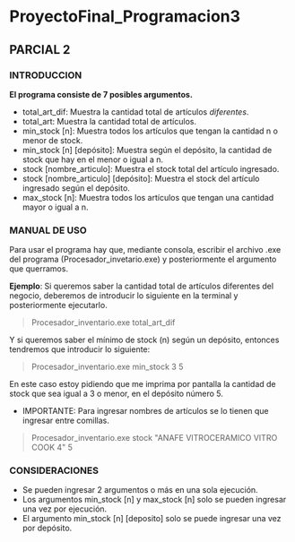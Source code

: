 # ProyectoFinal_Programacion3
## PARCIAL 2
### INTRODUCCION

**El programa consiste de 7 posibles argumentos.**

- total_art_dif: Muestra la cantidad total de artículos *diferentes*.
- total_art: Muestra la cantidad total de artículos.
- min_stock [n]: Muestra todos los artículos que tengan la cantidad n o menor de stock.
- min_stock [n] [depósito]: Muestra según el depósito, la cantidad de stock que hay en el menor o igual a n.
- stock [nombre_articulo]: Muestra el stock total del artículo ingresado.
- stock [nombre_articulo] [depósito]: Muestra el stock del artículo ingresado según el depósito.
- max_stock [n]: Muestra todos los artículos que tengan una cantidad mayor o igual a n.

### MANUAL DE USO

Para usar el programa hay que, mediante consola, escribir el archivo .exe del programa (Procesador_invetario.exe) y posteriormente el argumento que querramos.

**Ejemplo**: Si queremos saber la cantidad total de artículos diferentes del negocio, deberemos de introducir lo siguiente en la terminal y posteriormente ejecutarlo.

> Procesador_inventario.exe total_art_dif

Y si queremos saber el mínimo de stock (n) según un depósito, entonces tendremos que introducir lo siguiente:

> Procesador_inventario.exe min_stock 3 5

En este caso estoy pidiendo que me imprima por pantalla la cantidad de stock que sea igual a 3 o menor, en el depósito número 5.

* IMPORTANTE: Para ingresar nombres de artículos se lo tienen que ingresar entre comillas. 

> Procesador_inventario.exe stock "ANAFE VITROCERAMICO VITRO COOK 4" 5

### CONSIDERACIONES

* Se pueden ingresar 2 argumentos o más en una sola ejecución.
* Los argumentos min_stock [n] y max_stock [n] solo se pueden ingresar una vez por ejecución.
* El argumento min_stock [n] [deposito] solo se puede ingresar una vez por depósito.

